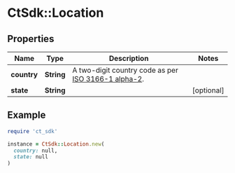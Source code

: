 # CtSdk::Location

## Properties

| Name | Type | Description | Notes |
| ---- | ---- | ----------- | ----- |
| **country** | **String** | A two-digit country code as per [ISO 3166-1 alpha-2](https://en.wikipedia.org/wiki/ISO_3166-1_alpha-2). |  |
| **state** | **String** |  | [optional] |

## Example

```ruby
require 'ct_sdk'

instance = CtSdk::Location.new(
  country: null,
  state: null
)
```

